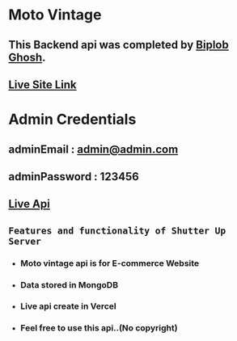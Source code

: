 # Moto Vintage

## This Backend api was completed by [Biplob Ghosh](https://www.linkedin.com/in/biplob971/).
## [Live Site Link](https://moto-vintage.web.app/)

# Admin Credentials

## adminEmail : admin@admin.com

## adminPassword : 123456

## [Live Api](https://moto-vintage-server.vercel.app/)




## `Features and functionality of Shutter Up Server `

- ### **Moto vintage api is for E-commerce  Website**
- ### **Data stored in MongoDB**
- ### **Live api create in Vercel**
-  ### **Feel free to use this api..(No copyright)**







